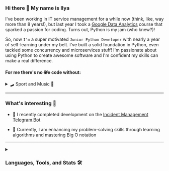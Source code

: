 ### Hi there 👋 My name is Ilya

I've been working in IT service management for a while now (think, like, way more than 8 years!), but last year I took a [Google Data Analytics](https://github.com/IlyaMckay/Google-Data-Analytics-Capstone-Cyclistic?tab=readme-ov-file) course that sparked a passion for coding. Turns out, Python is my jam (who knew?)!

So, now `I'm` a super motivated `Junior Python Developer` with nearly a year of self-learning under my belt. 
I've built a solid foundation in Python, even tackled some concurrency and microservices stuff!
I'm passionate about using Python to create awesome software and I'm confident my skills can make a real difference.

#### For me there's no ~~life~~ code without:
<details><summary>
  🛹 Sport and Music 🎸
  </summary>
  
  - Skateboarding taught me to get up and do, no matter what, because I'm the one who needs it most
  
  - Hardcore punk taught me to think globally but act locally and support those in whom I believe

####  `I think that's a crucial and valuable aspect of coding ⌨️ - plan, do, support, and never give up`
</details>

---

### What's interesting 👀

- 🏁 I recently completed development on the [Incident Management Telegram Bot](https://github.com/IlyaMckay/Incident-Mgmt-Telegram-Bot)

- 🌱 Currently, I am enhancing my problem-solving skills through learning algorithms and mastering Big O notation

---

<details><summary>
  
  ### Languages, Tools, and Stats :hammer_and_wrench:
  </summary>
  </br>
  <div>
    <img src="https://github.com/devicons/devicon/blob/master/icons/python/python-original.svg" title="Python" alt="Python" width="40" height="40"/>&nbsp;
    <img src="https://github.com/devicons/devicon/blob/master/icons/flask/flask-original.svg" title="Flask" alt="Flask" width="40" height="40"/>&nbsp;
    <img src="https://github.com/devicons/devicon/blob/master/icons/django/django-plain.svg" title="Django" alt="Django" width="40" height="40"/>&nbsp;
    <img src="https://github.com/devicons/devicon/blob/master/icons/javascript/javascript-original.svg" title="Javascript" alt="Javascript" width="40" height="40"/>&nbsp;
    <img src="https://github.com/devicons/devicon/blob/master/icons/html5/html5-original-wordmark.svg" title="html5" alt="html5" width="40" height="40"/>&nbsp;
    <img src="https://github.com/devicons/devicon/blob/master/icons/bash/bash-original.svg" title="Bash" alt="Bash" width="40" height="40"/>&nbsp;
    <img src="https://github.com/devicons/devicon/blob/master/icons/git/git-original.svg" title="Git" alt="Git" width="40" height="40"/>&nbsp;
    <img src="https://github.com/devicons/devicon/blob/master/icons/postgresql/postgresql-original.svg" title="Postgresql" alt="Postgresql" width="40" height="40"/>&nbsp;
    <img src="https://github.com/devicons/devicon/blob/master/icons/jupyter/jupyter-original.svg" title="Jupyter" alt="Jupyter" width="40" height="40"/>&nbsp;
      <img src="https://github.com/devicons/devicon/blob/master/icons/matplotlib/matplotlib-original.svg" title="Matplotlib" alt="Matplotlib" width="40" height="40"/>&nbsp;
    <img src="https://github.com/devicons/devicon/blob/master/icons/pandas/pandas-original.svg" title="Pandas" alt="Pandas" width="40" height="40"/>&nbsp;
    <img src="https://github.com/devicons/devicon/blob/master/icons/numpy/numpy-original.svg" title="Numpy" alt="Numpy" width="40" height="40"/>&nbsp;
    <img src="https://raw.githubusercontent.com/mwaskom/seaborn/ae7acf0ce6e30ae773f513e0ccadbb7341cf5e90/doc/_static/logo-mark-lightbg.svg" title="Seaborn" alt="Seaborn" width="45" height="45"/>&nbsp;
  </div> 

  ---

[![Top Langs](https://github-readme-stats.vercel.app/api/top-langs/?username=IlyaMckay&layout=compact&theme=transparent&hide_border=false&hide=jupyter%20notebook)](https://github.com/anuraghazra/github-readme-stats)
[![GitHub Streak](http://github-readme-streak-stats.herokuapp.com?user=IlyaMckay&theme=transparent&hide_border=false)](https://git.io/streak-stats)
</details>




<!--
sources: https://www.sitepoint.com/github-profile-readme/ 

<div id="header" align="center">
  <img src="https://media0.giphy.com/media/yjos61Qgsy17q/giphy.gif?cid=ecf05e47lumdg23etmsq377ckbahj7j0amoydk9559doqks8&ep=v1_gifs_related&rid=giphy.gif&ct=g" width="1200" height="250"/>
</div>

Here are some ideas to get you started:

- 🔭 I’m currently working on ...
- 🌱 I’m currently learning ...
- 👯 I’m looking to collaborate on ...
- 🤔 I’m looking for help with ...
- 💬 Ask me about ...
- 📫 How to reach me: ...
- 😄 Pronouns: ...
- ⚡ Fun fact: ...
-->
